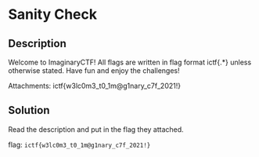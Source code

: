 # Sanity Check

## Description
Welcome to ImaginaryCTF! All flags are written in flag format ictf{.*} unless otherwise stated. Have fun and enjoy the challenges!

Attachments:
ictf{w3lc0m3_t0_1m@g1nary_c7f_2021!}

## Solution 
Read the description and put in the flag they attached.

flag: ```ictf{w3lc0m3_t0_1m@g1nary_c7f_2021!}```

